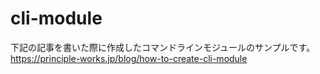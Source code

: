 # cli-module
下記の記事を書いた際に作成したコマンドラインモジュールのサンプルです。
https://principle-works.jp/blog/how-to-create-cli-module
